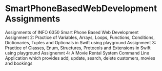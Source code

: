 # SmartPhoneBasedWebDevelopmentAssignments
Assignments of INFO 6350 Smart Phone Based Web Development
Assignment 2: Practice of Variables, Arrays, Loops, Functions, Conditions, Dictionaries, Tuples and Optionals in Swift using playground
Assignment 3: Practice of Classes, Enum, Structures, Protocols and Extensions in Swift using playground
Assignemnt 4: A Movie Rental System Command Line Application which provides add, update, search, delete customers, movies and bookings
